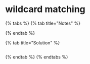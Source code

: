 # wildcard matching



{% tabs %}
{% tab title="Notes" %}

{% endtab %}

{% tab title="Solution" %}
```text

```
{% endtab %}
{% endtabs %}

